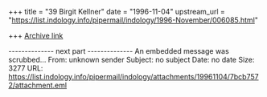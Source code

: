 +++
title = "39 Birgit Kellner"
date = "1996-11-04"
upstream_url = "https://list.indology.info/pipermail/indology/1996-November/006085.html"

+++
[Archive link](https://list.indology.info/pipermail/indology/1996-November/006085.html)


-------------- next part --------------
An embedded message was scrubbed...
From: unknown sender
Subject: no subject
Date: no date
Size: 3277
URL: <https://list.indology.info/pipermail/indology/attachments/19961104/7bcb7572/attachment.eml>
